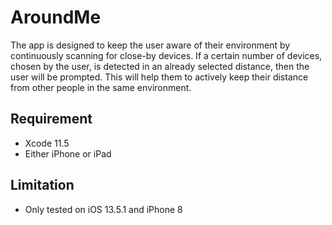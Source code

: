 # AroundMe
The app is designed to keep the user aware of their environment by continuously scanning for close-by
devices. If a certain number of devices, chosen by the user, is detected in an already selected distance,
then the user will be prompted. This will help them to actively keep their distance from other people in
the same environment.

## Requirement
* Xcode 11.5
* Either iPhone or iPad

## Limitation
* Only tested on iOS 13.5.1 and iPhone 8
